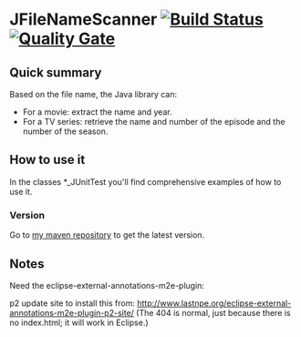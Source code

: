 # JFileNameScanner [![Build Status](https://travis-ci.org/welle/JFileNameScanner.svg?branch=master)](https://travis-ci.org/welle/JFileNameScanner) [![Quality Gate](https://sonarcloud.io/api/badges/gate?key=aka.jfilenamescanner:JFileNameScanner)](https://sonarcloud.io/dashboard/index/aka.jfilenamescanner:JFileNameScanner) #

## Quick summary ##

Based on the file name, the Java library can:

* For a movie: extract the name and year.
* For a TV series: retrieve the name and number of the episode and the number of the season.

## How to use it ##

In the classes *_JUnitTest you'll find comprehensive examples of how to use it.

### Version

Go to [my maven repository](https://github.com/welle/maven-repository) to get the latest version.

## Notes
Need the eclipse-external-annotations-m2e-plugin: 

p2 update site to install this from: http://www.lastnpe.org/eclipse-external-annotations-m2e-plugin-p2-site/ (The 404 is normal, just because there is no index.html; it will work in Eclipse.)